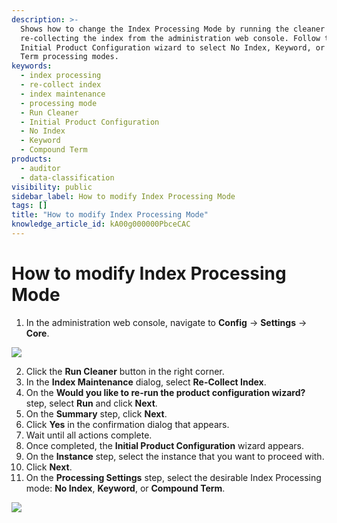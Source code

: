 ```yaml
---
description: >-
  Shows how to change the Index Processing Mode by running the cleaner and
  re-collecting the index from the administration web console. Follow the
  Initial Product Configuration wizard to select No Index, Keyword, or Compound
  Term processing modes.
keywords:
  - index processing
  - re-collect index
  - index maintenance
  - processing mode
  - Run Cleaner
  - Initial Product Configuration
  - No Index
  - Keyword
  - Compound Term
products:
  - auditor
  - data-classification
visibility: public
sidebar_label: How to modify Index Processing Mode
tags: []
title: "How to modify Index Processing Mode"
knowledge_article_id: kA00g000000PbceCAC
---
```


# How to modify Index Processing Mode

1. In the administration web console, navigate to **Config** -> **Settings** -> **Core**.

![](https://kb.netwrix.com/wp-content/uploads/2020/03/NDC_Processing_1.png)

2. Click the **Run Cleaner** button in the right corner.
3. In the **Index Maintenance** dialog, select **Re-Collect Index**.
4. On the **Would you like to re-run the product configuration wizard?** step, select **Run** and click **Next**.
5. On the **Summary** step, click **Next**.
6. Click **Yes** in the confirmation dialog that appears.
7. Wait until all actions complete.
8. Once completed, the **Initial Product Configuration** wizard appears.
9. On the **Instance** step, select the instance that you want to proceed with.
10. Click **Next**.
11. On the **Processing Settings** step, select the desirable Index Processing mode: **No Index**, **Keyword**, or **Compound Term**.

![](https://kb.netwrix.com/wp-content/uploads/2020/03/NDC_Processing_2.png)

